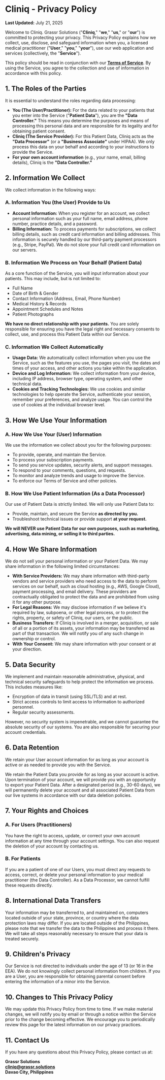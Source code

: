 # Cliniq - Privacy Policy

**Last Updated:** July 21, 2025

Welcome to Cliniq. Grassr Solutions ("**Cliniq**," "**we**," "**us**," or "**our**") is committed to protecting your privacy. This Privacy Policy explains how we collect, use, disclose, and safeguard information when you, a licensed medical practitioner ("**User**," "**you**," "**your**"), use our web application and services (collectively, the "**Service**").

This policy should be read in conjunction with our **[Terms of Service](https://github.com/grassr-solutions/cliniq/blob/main/terms-of-service.MD)**. By using the Service, you agree to the collection and use of information in accordance with this policy.

## 1. The Roles of the Parties

It is essential to understand the roles regarding data processing:

*   **You (The User/Practitioner):** For the data related to your patients that you enter into the Service ("**Patient Data**"), you are the **"Data Controller."** This means you determine the purposes and means of processing this personal data and are responsible for its legality and for obtaining patient consent.
*   **Cliniq (The Service Provider):** For this Patient Data, Cliniq acts as the **"Data Processor"** (or a **"Business Associate"** under HIPAA). We only process this data on your behalf and according to your instructions to provide the Service.
*   **For your own account information** (e.g., your name, email, billing details), Cliniq is the **"Data Controller."**

## 2. Information We Collect

We collect information in the following ways:

### A. Information You (the User) Provide to Us

*   **Account Information:** When you register for an account, we collect personal information such as your full name, email address, phone number, practice details, and a password.
*   **Billing Information:** To process payments for subscriptions, we collect billing details, such as credit card information and billing addresses. This information is securely handled by our third-party payment processors (e.g., Stripe, PayPal). We do not store your full credit card information on our servers.

### B. Information We Process on Your Behalf (Patient Data)

As a core function of the Service, you will input information about your patients. This may include, but is not limited to:
*   Full Name
*   Date of Birth & Gender
*   Contact Information (Address, Email, Phone Number)
*   Medical History & Records
*   Appointment Schedules and Notes
*   Patient Photographs

**We have no direct relationship with your patients.** You are solely responsible for ensuring you have the legal right and necessary consents to collect, use, and process this Patient Data within our Service.

### C. Information We Collect Automatically

*   **Usage Data:** We automatically collect information when you use the Service, such as the features you use, the pages you visit, the dates and times of your access, and other actions you take within the application.
*   **Device and Log Information:** We collect information from your device, including IP address, browser type, operating system, and other technical data.
*   **Cookies and Tracking Technologies:** We use cookies and similar technologies to help operate the Service, authenticate your session, remember your preferences, and analyze usage. You can control the use of cookies at the individual browser level.

## 3. How We Use Your Information

### A. How We Use Your (User) Information

We use the information we collect about you for the following purposes:
*   To provide, operate, and maintain the Service.
*   To process your subscription payments.
*   To send you service updates, security alerts, and support messages.
*   To respond to your comments, questions, and requests.
*   To monitor and analyze trends and usage to improve the Service.
*   To enforce our Terms of Service and other policies.

### B. How We Use Patient Information (As a Data Processor)

Our use of Patient Data is strictly limited. We will only use Patient Data to:
*   Provide, maintain, and secure the Service **as directed by you.**
*   Troubleshoot technical issues or provide support **at your request.**

**We will NEVER use Patient Data for our own purposes, such as marketing, advertising, data mining, or selling it to third parties.**

## 4. How We Share Information

We do not sell your personal information or your Patient Data. We may share information in the following limited circumstances:

*   **With Service Providers:** We may share information with third-party vendors and service providers who need access to the data to perform services on our behalf, such as cloud hosting (e.g., AWS, Google Cloud), payment processing, and email delivery. These providers are contractually obligated to protect the data and are prohibited from using it for any other purpose.
*   **For Legal Reasons:** We may disclose information if we believe it's required by law, subpoena, or other legal process, or to protect the rights, property, or safety of Cliniq, our users, or the public.
*   **Business Transfers:** If Cliniq is involved in a merger, acquisition, or sale of all or a portion of its assets, your information may be transferred as part of that transaction. We will notify you of any such change in ownership or control.
*   **With Your Consent:** We may share information with your consent or at your direction.

## 5. Data Security

We implement and maintain reasonable administrative, physical, and technical security safeguards to help protect the information we process. This includes measures like:
*   Encryption of data in transit (using SSL/TLS) and at rest.
*   Strict access controls to limit access to information to authorized personnel.
*   Regular security assessments.

However, no security system is impenetrable, and we cannot guarantee the absolute security of our systems. You are also responsible for securing your account credentials.

## 6. Data Retention

We retain your User account information for as long as your account is active or as needed to provide you with the Service.

We retain the Patient Data you provide for as long as your account is active. Upon termination of your account, we will provide you with an opportunity to export your Patient Data. After a designated period (e.g., 30-60 days), we will permanently delete your account and all associated Patient Data from our live systems in accordance with our data deletion policies.

## 7. Your Rights and Choices

### A. For Users (Practitioners)

You have the right to access, update, or correct your own account information at any time through your account settings. You can also request the deletion of your account by contacting us.

### B. For Patients

If you are a patient of one of our Users, you must direct any requests to access, correct, or delete your personal information to your medical practitioner (the Data Controller). As a Data Processor, we cannot fulfill these requests directly.

## 8. International Data Transfers

Your information may be transferred to, and maintained on, computers located outside of your state, province, or country where the data protection laws may differ. If you are located outside of the Philippines, please note that we transfer the data to the Philippines and process it there. We will take all steps reasonably necessary to ensure that your data is treated securely.

## 9. Children's Privacy

Our Service is not directed to individuals under the age of 13 (or 16 in the EEA). We do not knowingly collect personal information from children. If you are a User, you are responsible for obtaining parental consent before entering the information of a minor into the Service.

## 10. Changes to This Privacy Policy

We may update this Privacy Policy from time to time. If we make material changes, we will notify you by email or through a notice within the Service prior to the change becoming effective. We encourage you to periodically review this page for the latest information on our privacy practices.

## 11. Contact Us

If you have any questions about this Privacy Policy, please contact us at:

**Grassr Solutions**\
**cliniq@grassr.solutions**\
**Davao City, Philippines**
